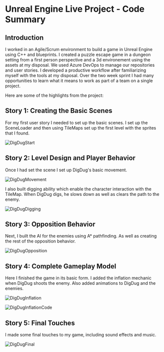 # Unreal Engine Live Project - Code Summary
## Introduction
I worked in an Agile/Scrum environment to build a game in Unreal Engine using C++ and blueprints. I created a puzzle escape game in a dungeon setting from a first person perspective and a 3d environement using the assets at my disposal. We used Azure DevOps to manage our repositories and user stories. I developed a productive workflow after familiarizing myself with the tools at my disposal. Over the two week sprint I had many opportunities to learn what it means to work as part of a team on a single project.

Here are some of the highlights from the project:


## Story 1: Creating the Basic Scenes

For my first user story I needed to set up the basic scenes. I set up the SceneLoader and then using TileMaps set up the first level with the sprites that I found.

![DigDugStart](https://user-images.githubusercontent.com/73494842/149604794-feac0f79-4069-4a73-8d78-d65fc7a78a27.png)

## Story 2: Level Design and Player Behavior
Once I had set the scene I set up DigDug's basic movement.

![DigDugMovement](https://user-images.githubusercontent.com/73494842/149605094-22ff0632-197b-4744-a252-f062725e5209.png)

I also built digging ability which enable the character interaction with the TileMap. When DigDug digs, he slows down as well as clears the path to the enemy.

![DigDugDigging](https://user-images.githubusercontent.com/73494842/149605541-b7415fd2-361b-4e9c-a2dd-bc7b07dea22e.png)

## Story 3: Opposition Behavior
Next, I built the AI for the enemies using A* pathfinding. As well as creating the rest of the opposition behavior.

![DigDugOpposition](https://user-images.githubusercontent.com/73494842/149605777-13a40f46-e1e2-453a-9971-61caf27180e0.png)


## Story 4: Complete Gameplay Model
Here I finished the game in its basic form. I added the inflation mechanic when DigDug shoots the enemy. Also added animations to DigDug and the enemies.

![DigDugInflation](https://user-images.githubusercontent.com/73494842/149606229-e662d752-aade-4e30-b240-1a30555bed51.gif)

![DigDugInflationCode](https://user-images.githubusercontent.com/73494842/149606432-8e722a67-dc38-4f0d-a8a4-df0b6d8d0299.png)


## Story 5: Final Touches
I made some final touches to my game, including sound effects and music.

![DigDugFinal](https://user-images.githubusercontent.com/73494842/149606755-74503d66-3451-43ec-b8c8-855d347fdc58.gif)

